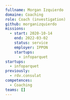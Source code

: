 ```yaml
---
fullname: Morgan Izquierdo
domaine: Coaching
role: Coach (investigation)
github: morganizquierdo
missions:
  - start: 2020-10-14
    end: 2022-03-02
    status: service
    employer: IPPON
    startups:
      - infoparquet
startups:
  - infoparquet
previously:
  - rdv.consulat
competences:
  - Coaching
teams: []
---
```

